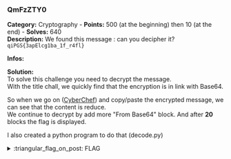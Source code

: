 ### QmFzZTY0
**Category:** Cryptography - **Points:** 500 (at the beginning) then 10 (at the end) - **Solves:** 640  
**Description:** We found this message : can you decipher it? `qiPGS{3apElcg1ba_1f_r4fl}`  

**Infos:**    

**Solution:**  
To solve this challenge you need to decrypt the message.  
With the title chall, we quickly find that the encryption is in link with Base64.   

So when we go on ([CyberChef](https://gchq.github.io/CyberChef/)) and copy/paste the encrypted message, we can see that the content is reduce.  
We continue to decrypt by add more "From Base64" block. And after **20** blocks the flag is displayed.  

I also created a python program to do that (decode.py)

<details>
  <summary>:triangular_flag_on_post: FLAG</summary>

  ```
  dvCTF{Base64_Is_The_Best}
  ```
</details>
